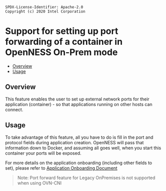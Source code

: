 ```text
SPDX-License-Identifier: Apache-2.0
Copyright (c) 2020 Intel Corporation
```
<!-- omit in toc -->
# Support for setting up port forwarding of a container in OpenNESS On-Prem mode
- [Overview](#overview)
- [Usage](#usage)

## Overview

This feature enables the user to set up external network ports for their application (container) - so that applications running on other hosts can connect.

## Usage
To take advantage of this feature, all you have to do is fill in the port and protocol fields during application creation.
OpenNESS will pass that information down to Docker, and assuming all goes well, when you start this container your ports will be exposed.

For more details on the application onboarding (including other fields to set), please refer to 
[Application Onboarding Document](https://github.com/open-ness/ido-specs/blob/master/doc/applications-onboard/on-premises-applications-onboarding.md) 

> Note: Port forward feature for Legacy OnPremises is not supported when using OVN-CNI 